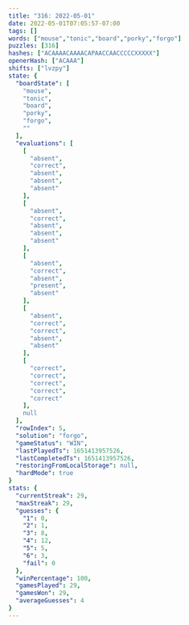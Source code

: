 ```yaml
---
title: "316: 2022-05-01"
date: 2022-05-01T07:05:57-07:00
tags: []
words: ["mouse","tonic","board","porky","forgo"]
puzzles: [316]
hashes: ["ACAAAACAAAACAPAACCAACCCCCXXXXX"]
openerHash: ["ACAAA"]
shifts: ["lvzpy"]
state: {
  "boardState": [
    "mouse",
    "tonic",
    "board",
    "porky",
    "forgo",
    ""
  ],
  "evaluations": [
    [
      "absent",
      "correct",
      "absent",
      "absent",
      "absent"
    ],
    [
      "absent",
      "correct",
      "absent",
      "absent",
      "absent"
    ],
    [
      "absent",
      "correct",
      "absent",
      "present",
      "absent"
    ],
    [
      "absent",
      "correct",
      "correct",
      "absent",
      "absent"
    ],
    [
      "correct",
      "correct",
      "correct",
      "correct",
      "correct"
    ],
    null
  ],
  "rowIndex": 5,
  "solution": "forgo",
  "gameStatus": "WIN",
  "lastPlayedTs": 1651413957526,
  "lastCompletedTs": 1651413957526,
  "restoringFromLocalStorage": null,
  "hardMode": true
}
stats: {
  "currentStreak": 29,
  "maxStreak": 29,
  "guesses": {
    "1": 0,
    "2": 1,
    "3": 8,
    "4": 12,
    "5": 5,
    "6": 3,
    "fail": 0
  },
  "winPercentage": 100,
  "gamesPlayed": 29,
  "gamesWon": 29,
  "averageGuesses": 4
}
---
```


<!-- more -->
